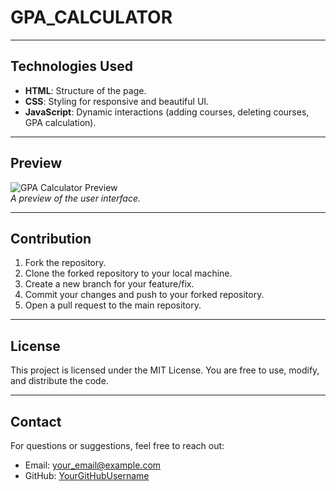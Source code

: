 # GPA_CALCULATOR


---

## Technologies Used

- **HTML**: Structure of the page.
- **CSS**: Styling for responsive and beautiful UI.
- **JavaScript**: Dynamic interactions (adding courses, deleting courses, GPA calculation).

---

## Preview

![GPA Calculator Preview](https://via.placeholder.com/800x400.png?text=GPA+Calculator+Preview)  
_A preview of the user interface._

---

## Contribution

1. Fork the repository.
2. Clone the forked repository to your local machine.
3. Create a new branch for your feature/fix.
4. Commit your changes and push to your forked repository.
5. Open a pull request to the main repository.

---

## License

This project is licensed under the MIT License. You are free to use, modify, and distribute the code.

---

## Contact

For questions or suggestions, feel free to reach out:

- Email: [your_email@example.com](mailto:your_email@example.com)
- GitHub: [YourGitHubUsername](https://github.com/YourGitHubUsername)
